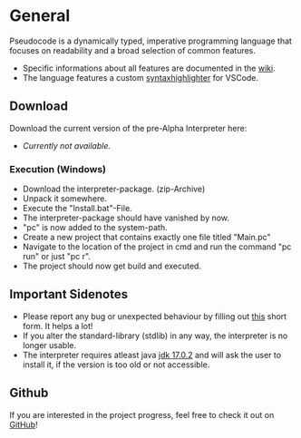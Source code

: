 # General
Pseudocode is a dynamically typed, imperative programming language that focuses on readability and a broad selection of common features.
 - Specific informations about all features are documented in the [wiki](https://github.com/xtay2/Pseudocode-II/wiki).
 - The language features a custom [syntaxhighlighter](https://marketplace.visualstudio.com/items?itemName=xtay.pseudocode-lang) for VSCode.

## Download
Download the current version of the pre-Alpha Interpreter here:
 - <em>Currently not available.</em>

### Execution (Windows)
 - Download the interpreter-package. (zip-Archive)
 - Unpack it somewhere.
 - Execute the "Install.bat"-File.
 - The interpreter-package should have vanished by now.
 - "pc" is now added to the system-path.
 - Create a new project that contains exactly one file titled "Main.pc"
 - Navigate to the location of the project in cmd and run the command "pc run" or just "pc r".
 - The project should now get build and executed.

## Important Sidenotes
 - Please report any bug or unexpected behaviour by filling out [this](https://github.com/xtay2/Pseudocode-II/issues/new/choose) short form. It helps a lot!
 - If you alter the standard-library (stdlib) in any way, the interpreter is no longer usable.
 - The interpreter requires atleast java [jdk 17.0.2](https://www.oracle.com/java/technologies/javase/jdk17-archive-downloads.html) and will ask the user to install it, if the version is too old or not accessible.


## Github
If you are interested in the project progress, feel free to check it out on [GitHub](https://github.com/xtay2/Pseudocode-II)!
